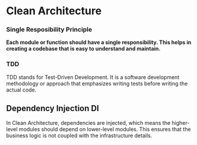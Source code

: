 # Clean Architecture

### Single Resposibility Principle

**Each module or function should have a single responsibility. This helps in creating a codebase that is easy to understand and maintain.**


### TDD

TDD stands for Test-Driven Development. It is a software development methodology or approach that emphasizes writing tests before writing the actual code. 


## Dependency Injection DI

In Clean Architecture, dependencies are injected, which means the higher-level modules should depend on lower-level modules. This ensures that the business logic is not coupled with the infrastructure details.